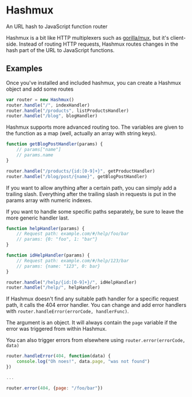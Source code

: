 # Hashmux
An URL hash to JavaScript function router

Hashmux is a bit like HTTP multiplexers such as [gorilla/mux](https://github.com/gorilla/mux), but it's client-side.
Instead of routing HTTP requests, Hashmux routes changes in the hash part of the URL to JavaScript functions.

## Examples
Once you've installed and included hashmux, you can create a Hashmux object and add some routes
```javascript
var router = new Hashmux()
router.handle("/", indexHandler)
router.handle("/products", listProductsHandler)
router.handle("/blog", blogHandler)
```

Hashmux supports more advanced routing too. The variables are given to the function as a map (well, actually an array with string keys).
```javascript
function getBlogPostHandler(params) {
	// params["name"]
	// params.name
}

router.handle("/products/{id:[0-9]+}", getProductHandler)
router.handle("/blog/post/{name}", getBlogPostHandler)
```

If you want to allow anything after a certain path, you can simply add a trailing slash. Everything after the trailing slash in requests is put in the params array with numeric indexes.

If you want to handle some specific paths separately, be sure to leave the more generic handler last.
```javascript
function helpHandler(params) {
	// Request path: example.com/#/help/foo/bar
	// params: {0: "foo", 1: "bar"}
}

function idHelpHandler(params) {
	// Request path: example.com/#/help/123/bar
	// params: {name: "123", 0: bar}
}

router.handle("/help/{id:[0-9]+}/", idHelpHandler)
router.handle("/help/", helpHandler)
```

If Hashmux doesn't find any suitable path handler for a specific request path, it calls the 404 error handler. You can change and add error handlers with `router.handleError(errorCode, handlerFunc)`.

The argument is an object. It will always contain the `page` variable if the error was triggered from within Hashmux.

You can also trigger errors from elsewhere using `router.error(errorCode, data)`
```javascript
router.handleError(404, function(data) {
	console.log("Oh noes!", data.page, "was not found")
})

...

router.error(404, {page: "/foo/bar"})
```
